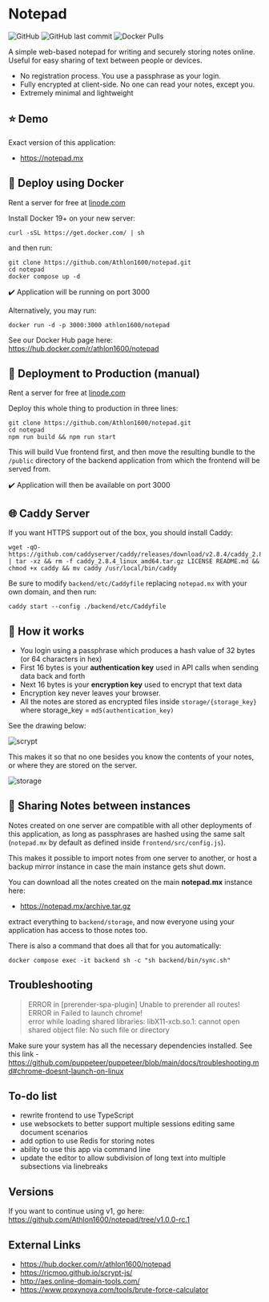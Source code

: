 # Notepad

![GitHub](https://img.shields.io/github/license/athlon1600/notepad)
![GitHub last commit](https://img.shields.io/github/last-commit/athlon1600/notepad)
![Docker Pulls](https://img.shields.io/docker/pulls/athlon1600/notepad)

A simple web-based notepad for writing and securely storing notes online.
Useful for easy sharing of text between people or devices.

- No registration process. You use a passphrase as your login.
- Fully encrypted at client-side. No one can read your notes, except you.
- Extremely minimal and lightweight

## :star: Demo

Exact version of this application:

- https://notepad.mx


## :whale2: Deploy using Docker

Rent a server for free at [linode.com](https://www.linode.com/lp/refer/?r=cee8aa429cd4cbb5a6e6d1ebfd8986f661d8ef4e)

Install Docker 19+ on your new server:

```shell
curl -sSL https://get.docker.com/ | sh
```

and then run:

```shell
git clone https://github.com/Athlon1600/notepad.git
cd notepad
docker compose up -d
```

:heavy_check_mark: Application will be running on port 3000

Alternatively, you may run:

```shell
docker run -d -p 3000:3000 athlon1600/notepad
```

See our Docker Hub page here:  
https://hub.docker.com/r/athlon1600/notepad

## :hammer: Deployment to Production (manual)

Rent a server for free at [linode.com](https://www.linode.com/lp/refer/?r=cee8aa429cd4cbb5a6e6d1ebfd8986f661d8ef4e)

Deploy this whole thing to production in three lines:

```shell
git clone https://github.com/Athlon1600/notepad.git
cd notepad
npm run build && npm run start
```

This will build Vue frontend first, and then move the resulting bundle to the `/public` directory
of the backend application from which the frontend will be served from.

:heavy_check_mark: Application will then be available on port 3000

## :globe_with_meridians: Caddy Server

If you want HTTPS support out of the box, you should install Caddy:

```shell
wget -qO- https://github.com/caddyserver/caddy/releases/download/v2.8.4/caddy_2.8.4_linux_amd64.tar.gz | tar -xz && rm -f caddy_2.8.4_linux_amd64.tar.gz LICENSE README.md && chmod +x caddy && mv caddy /usr/local/bin/caddy
```

Be sure to modify `backend/etc/Caddyfile` replacing `notepad.mx` with your own domain,
and then run:

```shell
caddy start --config ./backend/etc/Caddyfile 
```

## :closed_lock_with_key: How it works

- You login using a passphrase which produces a hash value of 32 bytes (or 64 characters in hex)
- First 16 bytes is your **authentication key**  used in API calls when sending data back and forth
- Next 16 bytes is your **encryption key** used to encrypt that text data
- Encryption key never leaves your browser.
- All the notes are stored as encrypted files inside `storage/{storage_key}` where storage_key = `md5(authentication_key)`

See the drawing below:

![scrypt](https://github.com/Athlon1600/notepad/assets/1063088/aed67aae-bd10-4917-a149-fc2db0ad1d17)

This makes it so that no one besides you know the contents of your notes, or where they are stored on the server.

![storage](https://i.imgur.com/cXgoRLX.png)

## :arrows_counterclockwise: Sharing Notes between instances

Notes created on one server are compatible with all other deployments of this application,
as long as passphrases are hashed using the same salt (`notepad.mx` by default as defined
inside `frontend/src/config.js`).

This makes it possible to import notes from one server to another, or host a backup mirror instance in case the main
instance gets shut down.

You can download all the notes created on the main **notepad.mx** instance here:

- https://notepad.mx/archive.tar.gz

extract everything to `backend/storage`, and now everyone using your application has access to those notes too.

There is also a command that does all that for you automatically:

```shell
docker compose exec -it backend sh -c "sh backend/bin/sync.sh"
```

## Troubleshooting

> ERROR in [prerender-spa-plugin] Unable to prerender all routes!  
> ERROR in Failed to launch chrome!  
> error while loading shared libraries: libX11-xcb.so.1: cannot open shared object file: No such file or directory

Make sure your system has all the necessary dependencies installed. See this link - https://github.com/puppeteer/puppeteer/blob/main/docs/troubleshooting.md#chrome-doesnt-launch-on-linux

## To-do list

- rewrite frontend to use TypeScript
- use websockets to better support multiple sessions editing same document scenarios
- add option to use Redis for storing notes
- ability to use this app via command line
- update the editor to allow subdivision of long text into multiple subsections via linebreaks

## Versions

If you want to continue using v1, go here:  
https://github.com/Athlon1600/notepad/tree/v1.0.0-rc.1

## External Links

- https://hub.docker.com/r/athlon1600/notepad
- https://ricmoo.github.io/scrypt-js/
- http://aes.online-domain-tools.com/
- https://www.proxynova.com/tools/brute-force-calculator
